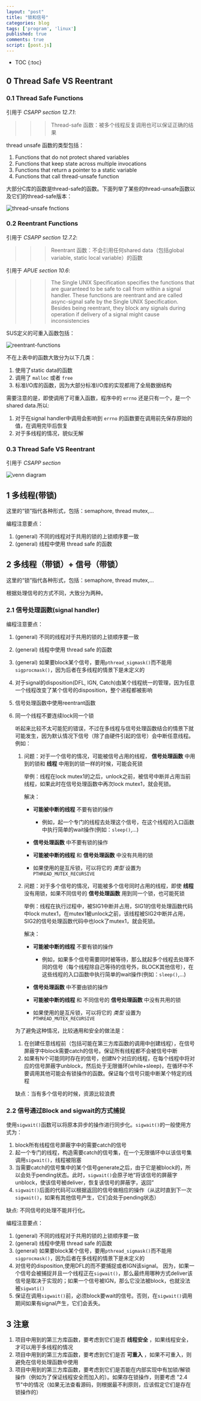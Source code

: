 ```yaml
---
layout: "post"
title: "锁和信号"
categories: blog
tags: ['program', 'linux']
published: true
comments: true 
script: [post.js]
---
```


* TOC
{:toc}

## 0 Thread Safe VS Reentrant

### 0.1 Thread Safe Functions

引用于 *CSAPP section 12.7.1*:

>>> Thread-safe 函数：被多个线程反复调用也可以保证正确的结果

thread unsafe 函数的类型包括：

1. Functions that do not protect shared variables
2. Functions that keep state across multiple invocations
3. Functions that return a pointer to a static variable
4. Functions that call thread-unsafe function

大部分C库的函数是thread-safe的函数。下面列举了某些的thread-unsafe函数以及它们的thread-safe版本：

![thread-unsafe fnctions](/assets/img/dead-lock/thread-unsafe-functions.bmp)

### 0.2 Reentrant Functions

引用于 *CSAPP section 12.7.2*:

>>> Reentrant 函数：不会引用任何shared data（包括global variable, static local variable）的函数

引用于 *APUE section 10.6*:

>>> The Single UNIX Specification specifies the functions that are guaranteed to be safe to call from within a signal handler. These functions are reentrant and are called async-signal safe by the Single UNIX Specification. Besides being reentrant, they block any signals during operation if delivery of a signal might cause inconsistencies

SUS定义的可重入函数包括：

![reentrant-functions](/assets/img/dead-lock/Reentrant-functions.bmp)

不在上表中的函数大致分为以下几类：

1. 使用了static data的函数
2. 调用了 `malloc` 或者 `free`
3. 标准I/O库的函数，因为大部分标准I/O库的实现都用了全局数据结构

需要注意的是，即使调用了可重入函数，程序中的 `errno` 还是只有一个，是一个shared data.所以:

1. 对于在signal handler中调用会影响到 `errno` 的函数要在调用前先保存原始的值，在调用完毕后恢复
2. 对于多线程的情况，貌似无解

### 0.3 Thread Safe VS Reentrant

引用于 *CSAPP section*

![venn diagram](/assets/img/dead-lock/venn.png)


## 1 多线程(带锁)

这里的“锁”指代各种形式，包括：semaphore, thread mutex,...

编程注意要点：

1. (general) 不同的线程对于共用的锁的上锁顺序要一致
2. (general) 线程中使用 thread safe 的函数

## 2 多线程（带锁）+ 信号（带锁）

这里的“锁”指代各种形式，包括：semaphore, thread mutex,...

根据处理信号的方式不同，大致分为两种。

### 2.1 信号处理函数(signal handler)

编程注意要点：

1. (general) 不同的线程对于共用的锁的上锁顺序要一致
2. (general) 线程中使用 thread safe 的函数
3. (general) 如果要block某个信号，要用`pthread_sigmask()`而不能用`sigprocmask()`，因为后者在多线程的情景下是未定义的
4. 对于signal的disposition(DFL, IGN, Catch)由某个线程统一的管理，因为任意一个线程改变了某个信号的disposition，整个进程都被影响
4. 信号处理函数中使用reentrant函数
5. 同一个线程不要连续lock同一个锁

    听起来比较不太可能犯的错误，不过在多线程与信号处理函数结合的情景下就可能发生，因为默认情况下信号（除了由硬件引起的信号）会中断任意线程。例如：

    1. 问题：对于一个信号的情况，可能被信号占用的线程， **信号处理函数** 中用到的锁和 **线程** 中用到的锁一样的时候，可能会死锁

        举例：线程在lock mutex1的之后，unlock之前，被信号中断并占用当前线程，如果此时在信号处理函数中再次lock mutex1，就会死锁。 

        解决：

        * **可能被中断的线程** 不要有锁的操作

            * 例如，起一个专门的线程去处理这个信号，在这个线程的入口函数中执行简单的wait操作(例如：`sleep()`,...)

        * **信号处理函数** 中不要有锁的操作
        * **可能被中断的线程** 和 **信号处理函数** 中没有共用的锁
        * 如果使用的是互斥锁，可以将它的 *类型* 设置为 `PTHREAD_MUTEX_RECURSIVE`

    2. 问题：对于多个信号的情况，可能被多个信号同时占用的线程，即使 **线程** 没有用锁，如果不同信号的 **信号处理函数** 用到同一个锁，也可能死锁

        举例：线程在执行过程中，被SIG1中断并占用，SIG1的信号处理函数代码中lock mutex1，在mutex1被unlock之前，该线程被SIG2中断并占用，SIG2的信号处理函数代码中也lock了mutex1，就会死锁。

        解决：

        * **可能被中断的线程** 不要有锁的操作

            * 例如，如果多个信号需要同时被等待，那么就起多个线程去处理不同的信号（每个线程除自己等待的信号外，BLOCK其他信号），在这些线程的入口函数中执行简单的wait操作(例如：`sleep()`,...)

        * **信号处理函数** 中不要由锁的操作
        * **可能被中断的线程** 和 不同信号的 **信号处理函数** 中没有共用的锁
        * 如果使用的是互斥锁，可以将它的 *类型* 设置为 `PTHREAD_MUTEX_RECURSIVE`

    为了避免这种情况，比较通用和安全的做法是：
    
    1. 在创建任意线程前（包括可能在第三方库函数的调用中创建线程），在信号屏蔽字中block需要catch的信号。保证所有线程都不会被信号中断
    2. 如果有N个可能同时存在的信号，创建N个对应的线程，在每个线程中将对应的信号屏蔽字unblock，然后处于无限循环(while+sleep)，在循环中不要调用其他可能会有锁操作的函数。保证每个信号只能中断某个特定的线程

    缺点：当有多个信号的时候，资源比较浪费

### 2.2 信号通过Block and sigwait的方式捕捉

使用`sigwait()`函数可以将原本异步的操作进行同步化。`sigwait()`的一般使用方式为：

1. block所有线程信号屏蔽字中的需要catch的信号
2. 起一个专门的线程，构造需要catch的信号集，在一个无限循环中以该信号集调用`sigwait()`，线程被阻塞
3. 当需要catch的信号集中的某个信号generate之后，由于它是被block的，所以会处于pending状态。此时，`sigwait()`会原子地“将该信号的屏蔽字unblock，使该信号被deliver，恢复该信号的屏蔽字，返回”
4. `sigwait()`后面的代码可以根据返回的信号做相应的操作（从这时直到下一次`sigwait()`，如果有其他信号产生，它们会处于pending状态）

缺点: 不同信号的处理不能并行化。

编程注意要点：

1. (general) 不同的线程对于共用的锁的上锁顺序要一致
2. (general) 线程中使用 thread safe 的函数
3. (general) 如果要block某个信号，要用`pthread_sigmask()`而不能用`sigprocmask()`，因为后者在多线程的情景下是未定义的
4. 对信号的disposition,使用DFL的而不要捕捉或者IGN该signal。 因为，如果一个信号会被捕捉并且一个线程正在`sigwait()`，那么最终用哪种方式deliver该信号是取决于实现的；如果一个信号被IGN，那么它没法被block，也就没法被`sigwati()`
5. 保证在调用`sigwait()`前，必须block要wait的信号。否则，在`sigwait()`调用期间如果有signal产生，它们会丢失。


## 3 注意

1. 项目中用到的第三方库函数，要考虑到它们是否 **线程安全** ，如果线程安全，才可以用于多线程的情况
2. 项目中用到的第三方库函数，要考虑到它们是否 **可重入** ，如果不可重入，则避免在信号处理函数中使用
3. 项目中用到的第三方库函数，要考虑到它们是否能在内部实现中有加锁/解锁操作（例如为了保证线程安全而加入的）。如果存在锁操作，则要考虑 "2.4节"中的情况（如果无法查看源码，则根据最不利原则，应该假定它们是存在锁操作的）
